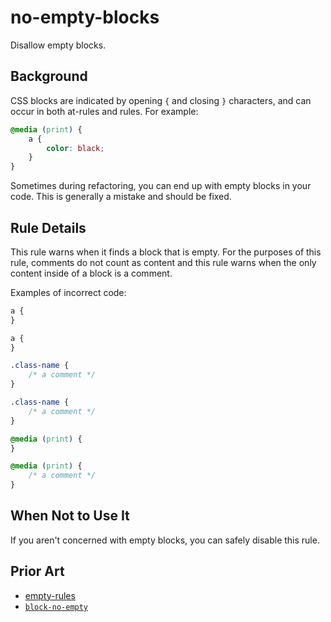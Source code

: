 # no-empty-blocks

Disallow empty blocks.

## Background

CSS blocks are indicated by opening `{` and closing `}` characters, and can occur in both at-rules and rules. For example:

```css
@media (print) {
	a {
		color: black;
	}
}
```

Sometimes during refactoring, you can end up with empty blocks in your code. This is generally a mistake and should be fixed.

## Rule Details

This rule warns when it finds a block that is empty. For the purposes of this rule, comments do not count as content and this rule warns when the only content inside of a block is a comment.

Examples of incorrect code:

```css
a {
}

a {
}

.class-name {
	/* a comment */
}

.class-name {
	/* a comment */
}

@media (print) {
}

@media (print) {
	/* a comment */
}
```

## When Not to Use It

If you aren't concerned with empty blocks, you can safely disable this rule.

## Prior Art

-   [empty-rules](https://github.com/CSSLint/csslint/wiki/Disallow-empty-rules)
-   [`block-no-empty`](https://stylelint.io/user-guide/rules/block-no-empty)
